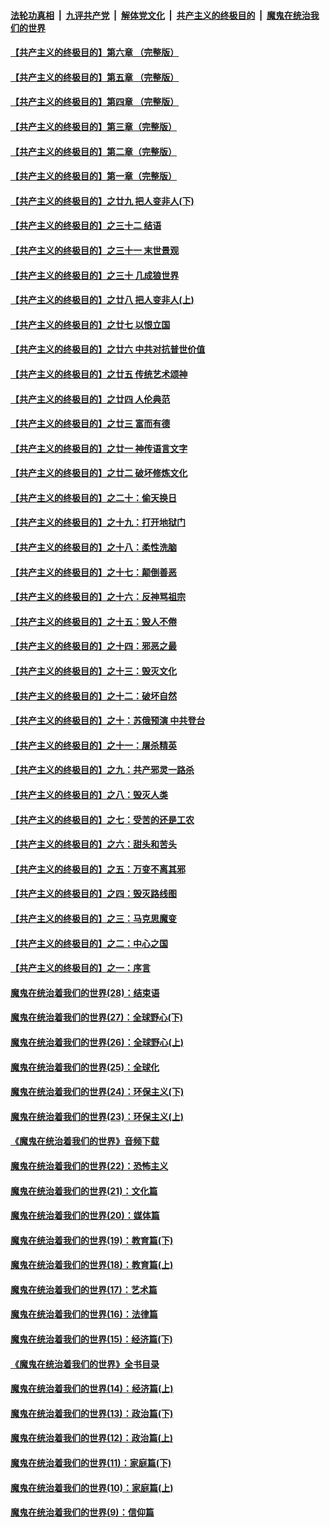 

####  [法轮功真相](../../../../basic/blob/master/README.md?t=04160830) &nbsp;|&nbsp; [九评共产党](../../../../9ping.md/blob/master/README.md?t=04160830) &nbsp;|&nbsp; [解体党文化](../../../../jtdwh.md/blob/master/README.md?t=04160830)  &nbsp;|&nbsp; [共产主义的终极目的](../../../../gczydzjmd.md/blob/master/README.md?t=04160830) &nbsp;|&nbsp; [魔鬼在统治我们的世界](../../../../mgztzwmdsj.md/blob/master/README.md?t=04160830) 

#### [【共产主义的终极目的】第六章 （完整版）](../pages/nsc422/n11428913.md?t=04160830) 

#### [【共产主义的终极目的】第五章 （完整版）](../pages/nsc422/n11428912.md?t=04160830) 

#### [【共产主义的终极目的】第四章 （完整版）](../pages/nsc422/n11428907.md?t=04160830) 

#### [【共产主义的终极目的】第三章（完整版）](../pages/nsc422/n11428848.md?t=04160830) 

#### [【共产主义的终极目的】第二章（完整版）](../pages/nsc422/n11428831.md?t=04160830) 

#### [【共产主义的终极目的】第一章（完整版）](../pages/nsc422/n11417651.md?t=04160830) 

#### [【共产主义的终极目的】之廿九 把人变非人(下)](../pages/nsc422/n11344140.md?t=04160830) 

#### [【共产主义的终极目的】之三十二 结语](../pages/nsc422/n11360535.md?t=04160830) 

#### [【共产主义的终极目的】之三十一 末世景观](../pages/nsc422/n11351129.md?t=04160830) 

#### [【共产主义的终极目的】之三十 几成狼世界](../pages/nsc422/n11348280.md?t=04160830) 

#### [【共产主义的终极目的】之廿八 把人变非人(上)](../pages/nsc422/n11340492.md?t=04160830) 

#### [【共产主义的终极目的】之廿七 以恨立国](../pages/nsc422/n11336944.md?t=04160830) 

#### [【共产主义的终极目的】之廿六 中共对抗普世价值](../pages/nsc422/n11324785.md?t=04160830) 

#### [【共产主义的终极目的】之廿五 传统艺术颂神](../pages/nsc422/n11296396.md?t=04160830) 

#### [【共产主义的终极目的】之廿四 人伦典范](../pages/nsc422/n11296397.md?t=04160830) 

#### [【共产主义的终极目的】之廿三 富而有德](../pages/nsc422/n11283598.md?t=04160830) 

#### [【共产主义的终极目的】之廿一 神传语言文字](../pages/nsc422/n11263265.md?t=04160830) 

#### [【共产主义的终极目的】之廿二 破坏修炼文化](../pages/nsc422/n11245728.md?t=04160830) 

#### [【共产主义的终极目的】之二十：偷天换日](../pages/nsc422/n11238846.md?t=04160830) 

#### [【共产主义的终极目的】之十九：打开地狱门](../pages/nsc422/n11206376.md?t=04160830) 

#### [【共产主义的终极目的】之十八：柔性洗脑](../pages/nsc422/n11199994.md?t=04160830) 

#### [【共产主义的终极目的】之十七：颠倒善恶](../pages/nsc422/n11179782.md?t=04160830) 

#### [【共产主义的终极目的】之十六：反神骂祖宗](../pages/nsc422/n11166798.md?t=04160830) 

#### [【共产主义的终极目的】之十五：毁人不倦](../pages/nsc422/n11166792.md?t=04160830) 

#### [【共产主义的终极目的】之十四：邪恶之最](../pages/nsc422/n11150249.md?t=04160830) 

#### [【共产主义的终极目的】之十三：毁灭文化](../pages/nsc422/n11135227.md?t=04160830) 

#### [【共产主义的终极目的】之十二：破坏自然](../pages/nsc422/n11135214.md?t=04160830) 

#### [【共产主义的终极目的】之十：苏俄预演 中共登台](../pages/nsc422/n11118424.md?t=04160830) 

#### [【共产主义的终极目的】之十一：屠杀精英](../pages/nsc422/n11118442.md?t=04160830) 

#### [【共产主义的终极目的】之九：共产邪灵一路杀](../pages/nsc422/n11114139.md?t=04160830) 

#### [【共产主义的终极目的】之八：毁灭人类](../pages/nsc422/n11108503.md?t=04160830) 

#### [【共产主义的终极目的】之七：受苦的还是工农](../pages/nsc422/n11101809.md?t=04160830) 

#### [【共产主义的终极目的】之六：甜头和苦头](../pages/nsc422/n11096971.md?t=04160830) 

#### [【共产主义的终极目的】之五：万变不离其邪](../pages/nsc422/n11091285.md?t=04160830) 

#### [【共产主义的终极目的】之四：毁灭路线图](../pages/nsc422/n11086284.md?t=04160830) 

#### [【共产主义的终极目的】之三：马克思魔变](../pages/nsc422/n11061941.md?t=04160830) 

#### [【共产主义的终极目的】之二：中心之国](../pages/nsc422/n11047728.md?t=04160830) 

#### [【共产主义的终极目的】之一：序言](../pages/nsc422/n11086077.md?t=04160830) 

#### [魔鬼在统治着我们的世界(28)：结束语](../pages/nsc422/n10936246.md?t=04160830) 

#### [魔鬼在统治着我们的世界(27)：全球野心(下)](../pages/nsc422/n10928319.md?t=04160830) 

#### [魔鬼在统治着我们的世界(26)：全球野心(上)](../pages/nsc422/n10900318.md?t=04160830) 

#### [魔鬼在统治着我们的世界(25)：全球化](../pages/nsc422/n10788205.md?t=04160830) 

#### [魔鬼在统治着我们的世界(24)：环保主义(下)](../pages/nsc422/n10695307.md?t=04160830) 

#### [魔鬼在统治着我们的世界(23)：环保主义(上)](../pages/nsc422/n10688613.md?t=04160830) 

#### [《魔鬼在统治着我们的世界》音频下载](../pages/nsc422/n10635553.md?t=04160830) 

#### [魔鬼在统治着我们的世界(22)：恐怖主义](../pages/nsc422/n10614727.md?t=04160830) 

#### [魔鬼在统治着我们的世界(21)：文化篇](../pages/nsc422/n10597706.md?t=04160830) 

#### [魔鬼在统治着我们的世界(20)：媒体篇](../pages/nsc422/n10586579.md?t=04160830) 

#### [魔鬼在统治着我们的世界(19)：教育篇(下)](../pages/nsc422/n10564808.md?t=04160830) 

#### [魔鬼在统治着我们的世界(18)：教育篇(上)](../pages/nsc422/n10526970.md?t=04160830) 

#### [魔鬼在统治着我们的世界(17)：艺术篇](../pages/nsc422/n10499093.md?t=04160830) 

#### [魔鬼在统治着我们的世界(16)：法律篇](../pages/nsc422/n10485969.md?t=04160830) 

#### [魔鬼在统治着我们的世界(15)：经济篇(下)](../pages/nsc422/n10469975.md?t=04160830) 

#### [《魔鬼在统治着我们的世界》全书目录](../pages/nsc422/n10464261.md?t=04160830) 

#### [魔鬼在统治着我们的世界(14)：经济篇(上)](../pages/nsc422/n10457370.md?t=04160830) 

#### [魔鬼在统治着我们的世界(13)：政治篇(下)](../pages/nsc422/n10448270.md?t=04160830) 

#### [魔鬼在统治着我们的世界(12)：政治篇(上)](../pages/nsc422/n10444576.md?t=04160830) 

#### [魔鬼在统治着我们的世界(11)：家庭篇(下)](../pages/nsc422/n10440961.md?t=04160830) 

#### [魔鬼在统治着我们的世界(10)：家庭篇(上)](../pages/nsc422/n10435448.md?t=04160830) 

#### [魔鬼在统治着我们的世界(9)：信仰篇](../pages/nsc422/n10432159.md?t=04160830) 

